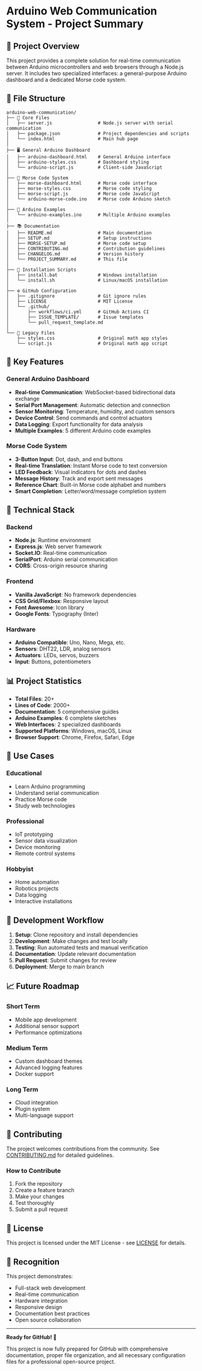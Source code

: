# Arduino Web Communication System - Project Summary

## 🎯 Project Overview

This project provides a complete solution for real-time communication between Arduino microcontrollers and web browsers through a Node.js server. It includes two specialized interfaces: a general-purpose Arduino dashboard and a dedicated Morse code system.

## 📁 File Structure

```
arduino-web-communication/
├── 📄 Core Files
│   ├── server.js                 # Node.js server with serial communication
│   ├── package.json              # Project dependencies and scripts
│   └── index.html                # Main hub page
│
├── 🖥️ General Arduino Dashboard
│   ├── arduino-dashboard.html    # General Arduino interface
│   ├── arduino-styles.css        # Dashboard styling
│   └── arduino-script.js         # Client-side JavaScript
│
├── 📡 Morse Code System
│   ├── morse-dashboard.html      # Morse code interface
│   ├── morse-styles.css          # Morse code styling
│   ├── morse-script.js           # Morse code JavaScript
│   └── arduino-morse-code.ino    # Morse code Arduino sketch
│
├── 🔧 Arduino Examples
│   └── arduino-examples.ino      # Multiple Arduino examples
│
├── 📚 Documentation
│   ├── README.md                 # Main documentation
│   ├── SETUP.md                  # Setup instructions
│   ├── MORSE-SETUP.md            # Morse code setup
│   ├── CONTRIBUTING.md           # Contribution guidelines
│   ├── CHANGELOG.md              # Version history
│   └── PROJECT_SUMMARY.md        # This file
│
├── 🚀 Installation Scripts
│   ├── install.bat               # Windows installation
│   └── install.sh                # Linux/macOS installation
│
├── ⚙️ GitHub Configuration
│   ├── .gitignore                # Git ignore rules
│   ├── LICENSE                   # MIT License
│   └── .github/
│       ├── workflows/ci.yml      # GitHub Actions CI
│       ├── ISSUE_TEMPLATE/       # Issue templates
│       └── pull_request_template.md
│
└── 🎨 Legacy Files
    ├── styles.css                # Original math app styles
    └── script.js                 # Original math app script
```

## 🚀 Key Features

### General Arduino Dashboard
- **Real-time Communication**: WebSocket-based bidirectional data exchange
- **Serial Port Management**: Automatic detection and connection
- **Sensor Monitoring**: Temperature, humidity, and custom sensors
- **Device Control**: Send commands and control actuators
- **Data Logging**: Export functionality for data analysis
- **Multiple Examples**: 5 different Arduino code examples

### Morse Code System
- **3-Button Input**: Dot, dash, and end buttons
- **Real-time Translation**: Instant Morse code to text conversion
- **LED Feedback**: Visual indicators for dots and dashes
- **Message History**: Track and export sent messages
- **Reference Chart**: Built-in Morse code alphabet and numbers
- **Smart Completion**: Letter/word/message completion system

## 🔧 Technical Stack

### Backend
- **Node.js**: Runtime environment
- **Express.js**: Web server framework
- **Socket.IO**: Real-time communication
- **SerialPort**: Arduino serial communication
- **CORS**: Cross-origin resource sharing

### Frontend
- **Vanilla JavaScript**: No framework dependencies
- **CSS Grid/Flexbox**: Responsive layout
- **Font Awesome**: Icon library
- **Google Fonts**: Typography (Inter)

### Hardware
- **Arduino Compatible**: Uno, Nano, Mega, etc.
- **Sensors**: DHT22, LDR, analog sensors
- **Actuators**: LEDs, servos, buzzers
- **Input**: Buttons, potentiometers

## 📊 Project Statistics

- **Total Files**: 20+
- **Lines of Code**: 2000+
- **Documentation**: 5 comprehensive guides
- **Arduino Examples**: 6 complete sketches
- **Web Interfaces**: 2 specialized dashboards
- **Supported Platforms**: Windows, macOS, Linux
- **Browser Support**: Chrome, Firefox, Safari, Edge

## 🎯 Use Cases

### Educational
- Learn Arduino programming
- Understand serial communication
- Practice Morse code
- Study web technologies

### Professional
- IoT prototyping
- Sensor data visualization
- Device monitoring
- Remote control systems

### Hobbyist
- Home automation
- Robotics projects
- Data logging
- Interactive installations

## 🔄 Development Workflow

1. **Setup**: Clone repository and install dependencies
2. **Development**: Make changes and test locally
3. **Testing**: Run automated tests and manual verification
4. **Documentation**: Update relevant documentation
5. **Pull Request**: Submit changes for review
6. **Deployment**: Merge to main branch

## 📈 Future Roadmap

### Short Term
- Mobile app development
- Additional sensor support
- Performance optimizations

### Medium Term
- Custom dashboard themes
- Advanced logging features
- Docker support

### Long Term
- Cloud integration
- Plugin system
- Multi-language support

## 🤝 Contributing

The project welcomes contributions from the community. See [CONTRIBUTING.md](CONTRIBUTING.md) for detailed guidelines.

### How to Contribute
1. Fork the repository
2. Create a feature branch
3. Make your changes
4. Test thoroughly
5. Submit a pull request

## 📄 License

This project is licensed under the MIT License - see [LICENSE](LICENSE) for details.

## 🌟 Recognition

This project demonstrates:
- Full-stack web development
- Real-time communication
- Hardware integration
- Responsive design
- Documentation best practices
- Open source collaboration

---

**Ready for GitHub! 🚀**

This project is now fully prepared for GitHub with comprehensive documentation, proper file organization, and all necessary configuration files for a professional open-source project.
